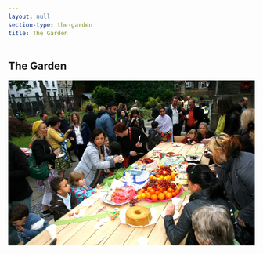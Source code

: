```yaml
---
layout: null
section-type: the-garden
title: The Garden
---
```


## The Garden

[![transformation image][image]][slide]


[image]: /img/the-garden-main.jpg
[slide]: /gardenslide/
